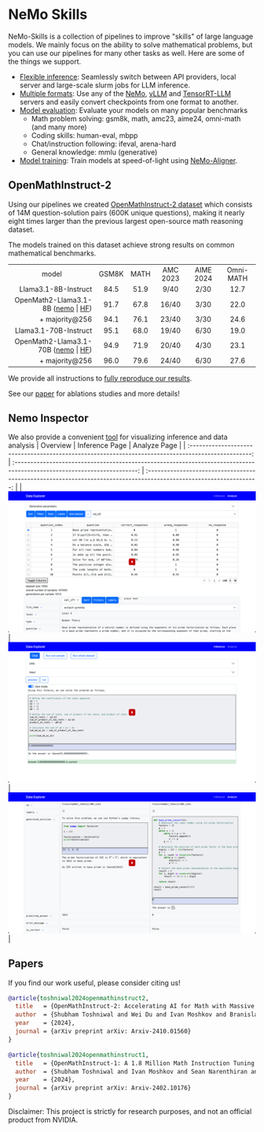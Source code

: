 # NeMo Skills

NeMo-Skills is a collection of pipelines to improve "skills" of large language models.
We mainly focus on the ability to solve mathematical problems, but you can use our pipelines for many other tasks as well.
Here are some of the things we support.

- [Flexible inference](basics/inference.md): Seamlessly switch between API providers, local server and large-scale slurm jobs for LLM inference.
- [Multiple formats](pipelines/checkpoint-conversion.md): Use any of the [NeMo](https://github.com/NVIDIA/NeMo), [vLLM](https://github.com/vllm-project/vllm)
  and [TensorRT-LLM](https://github.com/NVIDIA/TensorRT-LLM) servers and easily convert checkpoints from one format to another.
- [Model evaluation](pipelines/evaluation.md): Evaluate your models on many popular benchmarks
    - Math problem solving: gsm8k, math, amc23, aime24, omni-math (and many more)
    - Coding skills: human-eval, mbpp
    - Chat/instruction following: ifeval, arena-hard
    - General knowledge: mmlu (generative)
- [Model training](pipelines/training.md): Train models at speed-of-light using [NeMo-Aligner](https://github.com/NVIDIA/NeMo-Aligner/).


## OpenMathInstruct-2

Using our pipelines we created [OpenMathInstruct-2 dataset](https://huggingface.co/datasets/nvidia/OpenMathInstruct-2)
which consists of 14M question-solution pairs (600K unique questions), making it nearly eight times larger
than the previous largest open-source math reasoning dataset.

The models trained on this dataset achieve strong results on common mathematical benchmarks.

<table>
  <tr>
    <td style="text-align: center;">model</td>
    <td style="text-align: center;">GSM8K</td>
    <td style="text-align: center;">MATH</td>
    <td style="text-align: center;">AMC 2023</td>
    <td style="text-align: center;">AIME 2024</td>
    <td style="text-align: center;">Omni-MATH</td>
  </tr>
  <tr>
    <td style="text-align: right;">Llama3.1-8B-Instruct</td>
    <td style="text-align: center;">84.5</td>
    <td style="text-align: center;">51.9</td>
    <td style="text-align: center;">9/40</td>
    <td style="text-align: center;">2/30</td>
    <td style="text-align: center;">12.7</td>
  </tr>
  <tr>
    <td style="text-align: right;">OpenMath2-Llama3.1-8B (<a href="https://huggingface.co/nvidia/OpenMath2-Llama3.1-8B-nemo">nemo</a> | <a href="https://huggingface.co/nvidia/OpenMath2-Llama3.1-8B">HF</a>)</td>
    <td style="text-align: center;">91.7</td>
    <td style="text-align: center;">67.8</td>
    <td style="text-align: center;">16/40</td>
    <td style="text-align: center;">3/30</td>
    <td style="text-align: center;">22.0</td>
  </tr>
  <tr>
    <td style="text-align: right;">+ majority@256</td>
    <td style="text-align: center;">94.1</td>
    <td style="text-align: center;">76.1</td>
    <td style="text-align: center;">23/40</td>
    <td style="text-align: center;">3/30</td>
    <td style="text-align: center;">24.6</td>
  </tr>
  <tr>
    <td style="text-align: right;">Llama3.1-70B-Instruct</td>
    <td style="text-align: center;">95.1</td>
    <td style="text-align: center;">68.0</td>
    <td style="text-align: center;">19/40</td>
    <td style="text-align: center;">6/30</td>
    <td style="text-align: center;">19.0</td>
  </tr>
  <tr>
    <td style="text-align: right;">OpenMath2-Llama3.1-70B (<a href="https://huggingface.co/nvidia/OpenMath2-Llama3.1-70B-nemo">nemo</a> | <a href="https://huggingface.co/nvidia/OpenMath2-Llama3.1-70B">HF</a>)</td>
    <td style="text-align: center;">94.9</td>
    <td style="text-align: center;">71.9</td>
    <td style="text-align: center;">20/40</td>
    <td style="text-align: center;">4/30</td>
    <td style="text-align: center;">23.1</td>
  </tr>
  <tr>
    <td style="text-align: right;">+ majority@256</td>
    <td style="text-align: center;">96.0</td>
    <td style="text-align: center;">79.6</td>
    <td style="text-align: center;">24/40</td>
    <td style="text-align: center;">6/30</td>
    <td style="text-align: center;">27.6</td>
  </tr>
</table>

We provide all instructions to [fully reproduce our results](/docs/reproducing-results.md).

See our [paper](https://arxiv.org/abs/2410.01560) for ablations studies and more details!

## Nemo Inspector

We also provide a convenient [tool](/nemo_inspector/Readme.md) for visualizing inference and data analysis
|                                              Overview                                               |                                                     Inference Page                                                      |                                                    Analyze Page                                                     |
| :-------------------------------------------------------------------------------------------------: | :---------------------------------------------------------------------------------------------------------------------: | :-----------------------------------------------------------------------------------------------------------------: |
| [![Demo of the tool](/nemo_inspector/images/demo.png)](https://www.youtube.com/watch?v=EmBFEl7ydqE) | [![Demo of the inference page](/nemo_inspector/images/inference_page.png)](https://www.youtube.com/watch?v=6utSkPCdNks) | [![Demo of the analyze page](/nemo_inspector/images/analyze_page.png)](https://www.youtube.com/watch?v=cnPyDlDmQXg) |


## Papers

If you find our work useful, please consider citing us!

```bibtex
@article{toshniwal2024openmathinstruct2,
  title   = {OpenMathInstruct-2: Accelerating AI for Math with Massive Open-Source Instruction Data},
  author  = {Shubham Toshniwal and Wei Du and Ivan Moshkov and Branislav Kisacanin and Alexan Ayrapetyan and Igor Gitman},
  year    = {2024},
  journal = {arXiv preprint arXiv: Arxiv-2410.01560}
}
```

```bibtex
@article{toshniwal2024openmathinstruct1,
  title   = {OpenMathInstruct-1: A 1.8 Million Math Instruction Tuning Dataset},
  author  = {Shubham Toshniwal and Ivan Moshkov and Sean Narenthiran and Daria Gitman and Fei Jia and Igor Gitman},
  year    = {2024},
  journal = {arXiv preprint arXiv: Arxiv-2402.10176}
}
```

Disclaimer: This project is strictly for research purposes, and not an official product from NVIDIA.